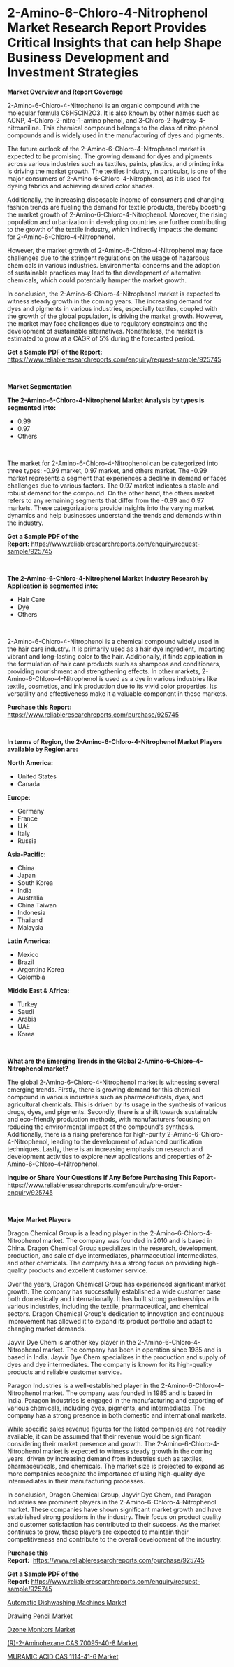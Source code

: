 <p><h1>2-Amino-6-Chloro-4-Nitrophenol Market Research Report Provides Critical Insights that can help Shape Business Development and Investment Strategies</h1></p><p><strong>Market Overview and Report Coverage</strong></p>
<p><p>2-Amino-6-Chloro-4-Nitrophenol is an organic compound with the molecular formula C6H5ClN2O3. It is also known by other names such as ACNP, 4-Chloro-2-nitro-1-amino phenol, and 3-Chloro-2-hydroxy-4-nitroaniline. This chemical compound belongs to the class of nitro phenol compounds and is widely used in the manufacturing of dyes and pigments.</p><p>The future outlook of the 2-Amino-6-Chloro-4-Nitrophenol market is expected to be promising. The growing demand for dyes and pigments across various industries such as textiles, paints, plastics, and printing inks is driving the market growth. The textiles industry, in particular, is one of the major consumers of 2-Amino-6-Chloro-4-Nitrophenol, as it is used for dyeing fabrics and achieving desired color shades.</p><p>Additionally, the increasing disposable income of consumers and changing fashion trends are fueling the demand for textile products, thereby boosting the market growth of 2-Amino-6-Chloro-4-Nitrophenol. Moreover, the rising population and urbanization in developing countries are further contributing to the growth of the textile industry, which indirectly impacts the demand for 2-Amino-6-Chloro-4-Nitrophenol.</p><p>However, the market growth of 2-Amino-6-Chloro-4-Nitrophenol may face challenges due to the stringent regulations on the usage of hazardous chemicals in various industries. Environmental concerns and the adoption of sustainable practices may lead to the development of alternative chemicals, which could potentially hamper the market growth. </p><p>In conclusion, the 2-Amino-6-Chloro-4-Nitrophenol market is expected to witness steady growth in the coming years. The increasing demand for dyes and pigments in various industries, especially textiles, coupled with the growth of the global population, is driving the market growth. However, the market may face challenges due to regulatory constraints and the development of sustainable alternatives. Nonetheless, the market is estimated to grow at a CAGR of 5% during the forecasted period.</p></p>
<p><strong>Get a Sample PDF of the Report:</strong> <a href="https://www.reliableresearchreports.com/enquiry/request-sample/925745">https://www.reliableresearchreports.com/enquiry/request-sample/925745</a></p>
<p>&nbsp;</p>
<p><strong>Market Segmentation</strong></p>
<p><strong>The 2-Amino-6-Chloro-4-Nitrophenol Market Analysis by types is segmented into:</strong></p>
<p><ul><li>0.99</li><li>0.97</li><li>Others</li></ul></p>
<p>&nbsp;</p>
<p><p>The market for 2-Amino-6-Chloro-4-Nitrophenol can be categorized into three types: -0.99 market, 0.97 market, and others market. The -0.99 market represents a segment that experiences a decline in demand or faces challenges due to various factors. The 0.97 market indicates a stable and robust demand for the compound. On the other hand, the others market refers to any remaining segments that differ from the -0.99 and 0.97 markets. These categorizations provide insights into the varying market dynamics and help businesses understand the trends and demands within the industry.</p></p>
<p><strong>Get a Sample PDF of the Report:</strong>&nbsp;<a href="https://www.reliableresearchreports.com/enquiry/request-sample/925745">https://www.reliableresearchreports.com/enquiry/request-sample/925745</a></p>
<p>&nbsp;</p>
<p><strong>The 2-Amino-6-Chloro-4-Nitrophenol Market Industry Research by Application is segmented into:</strong></p>
<p><ul><li>Hair Care</li><li>Dye</li><li>Others</li></ul></p>
<p>&nbsp;</p>
<p><p>2-Amino-6-Chloro-4-Nitrophenol is a chemical compound widely used in the hair care industry. It is primarily used as a hair dye ingredient, imparting vibrant and long-lasting color to the hair. Additionally, it finds application in the formulation of hair care products such as shampoos and conditioners, providing nourishment and strengthening effects. In other markets, 2-Amino-6-Chloro-4-Nitrophenol is used as a dye in various industries like textile, cosmetics, and ink production due to its vivid color properties. Its versatility and effectiveness make it a valuable component in these markets.</p></p>
<p><strong>Purchase this Report:</strong>&nbsp; <a href="https://www.reliableresearchreports.com/purchase/925745">https://www.reliableresearchreports.com/purchase/925745</a></p>
<p>&nbsp;</p>
<p><strong>In terms of Region, the 2-Amino-6-Chloro-4-Nitrophenol Market Players available by Region are:</strong></p>
<p>
    <p> <strong> North America: </strong>
        <ul>
            <li>United States</li>
            <li>Canada</li>
        </ul>
        </p> 
    <p> <strong> Europe: </strong>
        <ul>
            <li>Germany</li>
            <li>France</li>
            <li>U.K.</li>
            <li>Italy</li>
            <li>Russia</li>
        </ul>
        </p> 
    <p> <strong> Asia-Pacific: </strong>
        <ul>
            <li>China</li>
            <li>Japan</li>
            <li>South Korea</li>
            <li>India</li>
            <li>Australia</li>
            <li>China Taiwan</li>
            <li>Indonesia</li>
            <li>Thailand</li>
            <li>Malaysia</li>
        </ul>
        </p> 
    <p> <strong> Latin America: </strong>
        <ul>
            <li>Mexico</li>
            <li>Brazil</li>
            <li>Argentina Korea</li>
            <li>Colombia</li>
        </ul>
        </p> 
    <p> <strong> Middle East & Africa: </strong>
        <ul>
            <li>Turkey</li>
            <li>Saudi</li>
            <li>Arabia</li>
            <li>UAE</li>
            <li>Korea</li>
        </ul>
    </p>
    </p>
<p>&nbsp;</p>
<p><strong>What are the Emerging Trends in the Global 2-Amino-6-Chloro-4-Nitrophenol market?</strong></p>
<p><p>The global 2-Amino-6-Chloro-4-Nitrophenol market is witnessing several emerging trends. Firstly, there is growing demand for this chemical compound in various industries such as pharmaceuticals, dyes, and agricultural chemicals. This is driven by its usage in the synthesis of various drugs, dyes, and pigments. Secondly, there is a shift towards sustainable and eco-friendly production methods, with manufacturers focusing on reducing the environmental impact of the compound's synthesis. Additionally, there is a rising preference for high-purity 2-Amino-6-Chloro-4-Nitrophenol, leading to the development of advanced purification techniques. Lastly, there is an increasing emphasis on research and development activities to explore new applications and properties of 2-Amino-6-Chloro-4-Nitrophenol.</p></p>
<p><strong>Inquire or Share Your Questions If Any Before Purchasing This Report</strong>- <a href="https://www.reliableresearchreports.com/enquiry/pre-order-enquiry/925745">https://www.reliableresearchreports.com/enquiry/pre-order-enquiry/925745</a></p>
<p>&nbsp;</p>
<p><strong>Major Market Players</strong></p>
<p><p>Dragon Chemical Group is a leading player in the 2-Amino-6-Chloro-4-Nitrophenol market. The company was founded in 2010 and is based in China. Dragon Chemical Group specializes in the research, development, production, and sale of dye intermediates, pharmaceutical intermediates, and other chemicals. The company has a strong focus on providing high-quality products and excellent customer service.</p><p>Over the years, Dragon Chemical Group has experienced significant market growth. The company has successfully established a wide customer base both domestically and internationally. It has built strong partnerships with various industries, including the textile, pharmaceutical, and chemical sectors. Dragon Chemical Group's dedication to innovation and continuous improvement has allowed it to expand its product portfolio and adapt to changing market demands.</p><p>Jayvir Dye Chem is another key player in the 2-Amino-6-Chloro-4-Nitrophenol market. The company has been in operation since 1985 and is based in India. Jayvir Dye Chem specializes in the production and supply of dyes and dye intermediates. The company is known for its high-quality products and reliable customer service.</p><p>Paragon Industries is a well-established player in the 2-Amino-6-Chloro-4-Nitrophenol market. The company was founded in 1985 and is based in India. Paragon Industries is engaged in the manufacturing and exporting of various chemicals, including dyes, pigments, and intermediates. The company has a strong presence in both domestic and international markets.</p><p>While specific sales revenue figures for the listed companies are not readily available, it can be assumed that their revenue would be significant considering their market presence and growth. The 2-Amino-6-Chloro-4-Nitrophenol market is expected to witness steady growth in the coming years, driven by increasing demand from industries such as textiles, pharmaceuticals, and chemicals. The market size is projected to expand as more companies recognize the importance of using high-quality dye intermediates in their manufacturing processes.</p><p>In conclusion, Dragon Chemical Group, Jayvir Dye Chem, and Paragon Industries are prominent players in the 2-Amino-6-Chloro-4-Nitrophenol market. These companies have shown significant market growth and have established strong positions in the industry. Their focus on product quality and customer satisfaction has contributed to their success. As the market continues to grow, these players are expected to maintain their competitiveness and contribute to the overall development of the industry.</p></p>
<p><strong>Purchase this Report:</strong>&nbsp;&nbsp;<a href="https://www.reliableresearchreports.com/purchase/925745">https://www.reliableresearchreports.com/purchase/925745</a></p>
<p></p>
<p><strong>Get a Sample PDF of the Report:</strong>&nbsp;<a href="https://www.reliableresearchreports.com/enquiry/request-sample/925745">https://www.reliableresearchreports.com/enquiry/request-sample/925745</a></p>
<p><p><a href="https://www.linkedin.com/pulse/decoding-automatic-dishwashing-machines-market-deep-dive/">Automatic Dishwashing Machines Market</a></p><p><a href="https://medium.com/@darbyledner/drawing-pencil-market-size-growth-forecast-2023-2030-7db506a3f224">Drawing Pencil Market</a></p><p><a href="https://medium.com/@isomgleason/ozone-monitors-market-size-growth-forecast-2023-2030-c986a32cf021">Ozone Monitors Market</a></p><p><a href="https://www.linkedin.com/pulse/r-2-aminohexane-cas-70095-40-8-market-challenges-opportunities/">(R)-2-Aminohexane CAS 70095-40-8 Market</a></p><p><a href="https://www.linkedin.com/pulse/muramic-acid-cas-1114-41-6-market-insights-players-forecast/">MURAMIC ACID CAS 1114-41-6 Market</a></p></p>